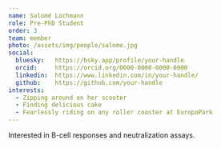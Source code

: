 ```yaml
---
name: Salomé Lochmann
role: Pre-PhD Student
order: 3
team: member
photo: /assets/img/people/salome.jpg
social:
  bluesky:   https://bsky.app/profile/your-handle
  orcid:     https://orcid.org/0000-0000-0000-0000
  linkedin:  https://www.linkedin.com/in/your-handle/
  github:    https://github.com/your-handle
interests:
  - Zipping around on her scooter
  - Finding delicious cake
  - Fearlessly riding on any roller coaster at EuropaPark
---
```

Interested in B-cell responses and neutralization assays.
